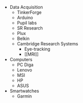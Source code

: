 + Data Acquisition
	+ TinkerForge
	+ Arduino
	+ Pupil labs
	+ SR Research
	+ Plux
	+ Belkin
	+ Cambridge Research Systems
		+ Eye-tracking
		+ [[MRI]]
+ Computers
	+ PC Diga
	+ Lenovo
	+ MSI
	+ HP
	+ ASUS
+ Smartwatches
	+ Garmin